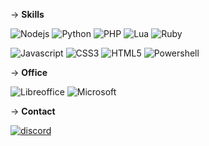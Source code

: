 -> **Skills** 
 <div>

  <img src = "https://img.shields.io/badge/node.js-6DA55F?style=for-the-badge&logo=node.js&logoColor=white" alt = "Nodejs"/><a>
  <img src = "https://img.shields.io/badge/python-3670A0?style=for-the-badge&logo=python&logoColor=ffdd54" alt = "Python"/><a>
  <img src = "https://img.shields.io/badge/php-%23777BB4.svg?style=for-the-badge&logo=php&logoColor=white" alt = "PHP"/><a>
  <img src = "https://img.shields.io/badge/lua-%232C2D72.svg?style=for-the-badge&logo=lua&logoColor=white" alt = "Lua"/><a>
  <img src = "https://img.shields.io/badge/ruby-%23CC342D.svg?style=for-the-badge&logo=ruby&logoColor=white" alt = "Ruby"/>
  
  <img src = "https://img.shields.io/badge/javascript-%23323330.svg?style=for-the-badge&logo=javascript&logoColor=%23F7DF1E" alt = "Javascript"/><a>
  <img src = "https://img.shields.io/badge/css3-%231572B6.svg?style=for-the-badge&logo=css3&logoColor=white" alt = "CSS3"/><a>
  <img src = "https://img.shields.io/badge/html5-%23E34F26.svg?style=for-the-badge&logo=html5&logoColor=white" alt = "HTML5"/><a>
  <img src = "https://img.shields.io/badge/PowerShell-%235391FE.svg?style=for-the-badge&logo=powershell&logoColor=white" alt = "Powershell"/><a>

-> **Office**

 <img src = "https://img.shields.io/badge/LibreOffice-%2318A303?style=for-the-badge&logo=LibreOffice&logoColor=white" alt = "Libreoffice"/><a>
 <img src = "https://img.shields.io/badge/Microsoft-0078D4?style=for-the-badge&logo=microsoft&logoColor=white" alt = "Microsoft"/><a>
 <img src = "" alt = ""/><a>

-> **Contact**

<a href="https://discord.gg/rs4VfrUghT"><img src="https://img.shields.io/static/v1?style=for-the-badge&message=Discord&color=5865F2&logo=Discord&logoColor=FFFFFF&label=" alt="discord"></a>

</div>
